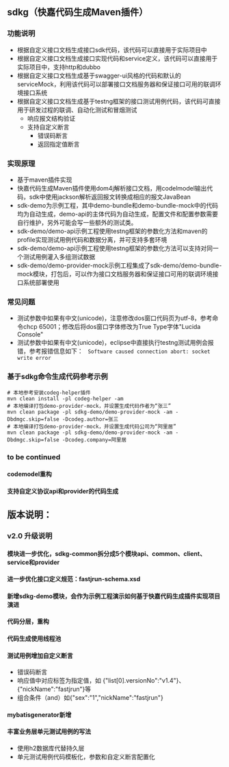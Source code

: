 ## sdkg（快嘉代码生成Maven插件）
### 功能说明
- 根据自定义接口文档生成接口sdk代码，该代码可以直接用于实际项目中
- 根据自定义接口文档生成接口实现代码和service定义，该代码可以直接用于实际项目中，支持http和dubbo
- 根据自定义接口文档生成基于swagger-ui风格的代码和默认的serviceMock，利用该代码可以部署接口文档服务器和保证接口可用的联调环境接口系统
- 根据自定义接口文档生成基于testng框架的接口测试用例代码，该代码可直接用于研发过程的联调、自动化测试和冒烟测试
    - 响应报文结构验证
    - 支持自定义断言
        - 错误码断言
        - 返回指定值断言

### 实现原理
- 基于maven插件实现
- 快嘉代码生成Maven插件使用dom4j解析接口文档，用codelmodel输出代码，sdk中使用jackson解析返回报文转换成相应的报文JavaBean
- sdk-demo为示例工程，其中demo-bundle和demo-bundle-mock中的代码均为自动生成，demo-api的主体代码为自动生成，配置文件和配置参数需要自行维护，另外可能会写一些额外的测试类。
- sdk-demo/demo-api示例工程使用testng框架的参数化方法和maven的profile实现测试用例代码和数据分离，并可支持多套环境
- sdk-demo/demo-api示例工程使用testng框架的参数化方法可以支持对同一个测试用例灌入多组测试数据
- sdk-demo/demo-provider-mock示例工程集成了sdk-demo/demo-bundle-mock模块，打包后，可以作为接口文档服务器和保证接口可用的联调环境接口系统部署使用


### 常见问题
- 测试参数中如果有中文(unicode)，注意修改dos窗口代码页为utf-8，参考命令chcp 65001；修改后将dos窗口字体修改为True Type字体"Lucida Console"
- 测试参数中如果有中文(unicode)，eclipse中直接执行testng测试用例会报错，参考报错信息如下：
` Software caused connection abort: socket write error`


### 基于sdkg命令生成代码参考示例
```
# 本地参考安装codeg-helper插件
mvn clean install -pl codeg-helper -am
# 本地编译打包demo-provider-mock，并设置生成代码作者为“张三”
mvn clean package -pl sdkg-demo/demo-provider-mock -am -Dbdmgc.skip=false -Dcodeg.author=张三
# 本地编译打包demo-provider-mock，并设置生成代码公司为“阿里居”
mvn clean package -pl sdkg-demo/demo-provider-mock -am -Dbdmgc.skip=false -Dcodeg.company=阿里居
```

### to be continued
#### codemodel重构
#### 支持自定义协议api和provider的代码生成

## 版本说明：
### v2.0 升级说明
#### 模块进一步优化，sdkg-common拆分成5个模块api、common、client、service和provider
#### 进一步优化接口定义规范：fastjrun-schema.xsd
#### 新增sdkg-demo模块，会作为示例工程演示如何基于快嘉代码生成插件实现项目演进
#### 代码分层，重构
#### 代码生成使用线程池
#### 测试用例增加自定义断言
- 错误码断言
- 响应值中对应标签为指定值，如 {"list[0].versionNo":"v1.4"}、{"nickName":"fastjrun"}等
- 组合条件（and）如{"sex":"1","nickName":"fastjrun"}
#### mybatisgenerator新增
#### 丰富业务层单元测试用例的写法
- 使用h2数据库代替持久层
- 单元测试用例代码模板化，参数和自定义断言配置化



